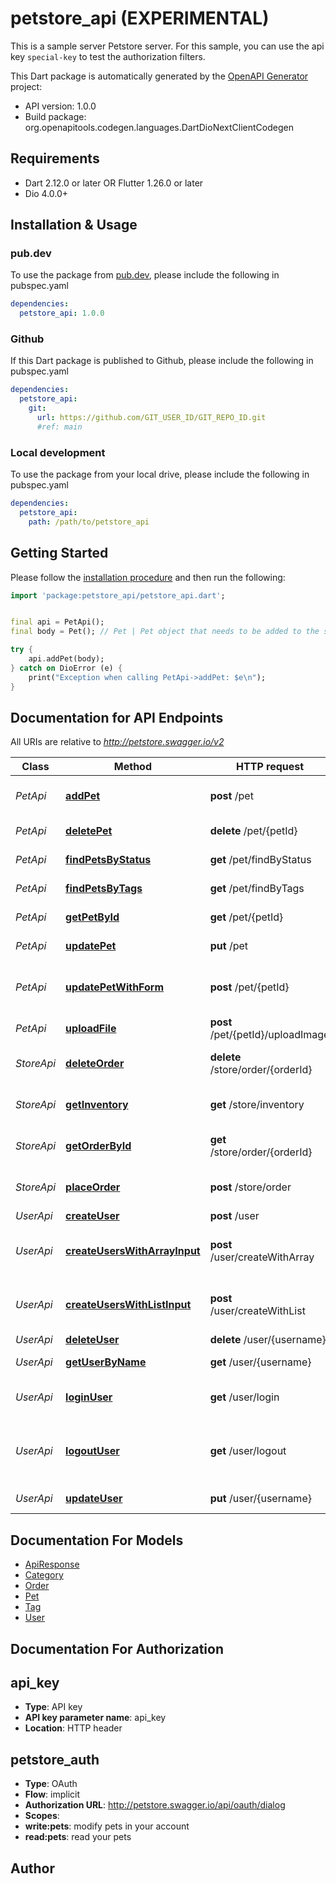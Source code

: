# petstore_api (EXPERIMENTAL)
This is a sample server Petstore server. For this sample, you can use the api key `special-key` to test the authorization filters.

This Dart package is automatically generated by the [OpenAPI Generator](https://openapi-generator.tech) project:

- API version: 1.0.0
- Build package: org.openapitools.codegen.languages.DartDioNextClientCodegen

## Requirements

* Dart 2.12.0 or later OR Flutter 1.26.0 or later
* Dio 4.0.0+

## Installation & Usage

### pub.dev
To use the package from [pub.dev](https://pub.dev), please include the following in pubspec.yaml
```yaml
dependencies:
  petstore_api: 1.0.0
```

### Github
If this Dart package is published to Github, please include the following in pubspec.yaml
```yaml
dependencies:
  petstore_api:
    git:
      url: https://github.com/GIT_USER_ID/GIT_REPO_ID.git
      #ref: main
```

### Local development
To use the package from your local drive, please include the following in pubspec.yaml
```yaml
dependencies:
  petstore_api:
    path: /path/to/petstore_api
```

## Getting Started

Please follow the [installation procedure](#installation--usage) and then run the following:

```dart
import 'package:petstore_api/petstore_api.dart';


final api = PetApi();
final body = Pet(); // Pet | Pet object that needs to be added to the store

try {
    api.addPet(body);
} catch on DioError (e) {
    print("Exception when calling PetApi->addPet: $e\n");
}

```

## Documentation for API Endpoints

All URIs are relative to *http://petstore.swagger.io/v2*

Class | Method | HTTP request | Description
------------ | ------------- | ------------- | -------------
*PetApi* | [**addPet**](doc/PetApi.md#addpet) | **post** /pet | Add a new pet to the store
*PetApi* | [**deletePet**](doc/PetApi.md#deletepet) | **delete** /pet/{petId} | Deletes a pet
*PetApi* | [**findPetsByStatus**](doc/PetApi.md#findpetsbystatus) | **get** /pet/findByStatus | Finds Pets by status
*PetApi* | [**findPetsByTags**](doc/PetApi.md#findpetsbytags) | **get** /pet/findByTags | Finds Pets by tags
*PetApi* | [**getPetById**](doc/PetApi.md#getpetbyid) | **get** /pet/{petId} | Find pet by ID
*PetApi* | [**updatePet**](doc/PetApi.md#updatepet) | **put** /pet | Update an existing pet
*PetApi* | [**updatePetWithForm**](doc/PetApi.md#updatepetwithform) | **post** /pet/{petId} | Updates a pet in the store with form data
*PetApi* | [**uploadFile**](doc/PetApi.md#uploadfile) | **post** /pet/{petId}/uploadImage | uploads an image
*StoreApi* | [**deleteOrder**](doc/StoreApi.md#deleteorder) | **delete** /store/order/{orderId} | Delete purchase order by ID
*StoreApi* | [**getInventory**](doc/StoreApi.md#getinventory) | **get** /store/inventory | Returns pet inventories by status
*StoreApi* | [**getOrderById**](doc/StoreApi.md#getorderbyid) | **get** /store/order/{orderId} | Find purchase order by ID
*StoreApi* | [**placeOrder**](doc/StoreApi.md#placeorder) | **post** /store/order | Place an order for a pet
*UserApi* | [**createUser**](doc/UserApi.md#createuser) | **post** /user | Create user
*UserApi* | [**createUsersWithArrayInput**](doc/UserApi.md#createuserswitharrayinput) | **post** /user/createWithArray | Creates list of users with given input array
*UserApi* | [**createUsersWithListInput**](doc/UserApi.md#createuserswithlistinput) | **post** /user/createWithList | Creates list of users with given input array
*UserApi* | [**deleteUser**](doc/UserApi.md#deleteuser) | **delete** /user/{username} | Delete user
*UserApi* | [**getUserByName**](doc/UserApi.md#getuserbyname) | **get** /user/{username} | Get user by user name
*UserApi* | [**loginUser**](doc/UserApi.md#loginuser) | **get** /user/login | Logs user into the system
*UserApi* | [**logoutUser**](doc/UserApi.md#logoutuser) | **get** /user/logout | Logs out current logged in user session
*UserApi* | [**updateUser**](doc/UserApi.md#updateuser) | **put** /user/{username} | Updated user


## Documentation For Models

 - [ApiResponse](doc/ApiResponse.md)
 - [Category](doc/Category.md)
 - [Order](doc/Order.md)
 - [Pet](doc/Pet.md)
 - [Tag](doc/Tag.md)
 - [User](doc/User.md)


## Documentation For Authorization


## api_key

- **Type**: API key
- **API key parameter name**: api_key
- **Location**: HTTP header

## petstore_auth

- **Type**: OAuth
- **Flow**: implicit
- **Authorization URL**: http://petstore.swagger.io/api/oauth/dialog
- **Scopes**: 
 - **write:pets**: modify pets in your account
 - **read:pets**: read your pets


## Author




